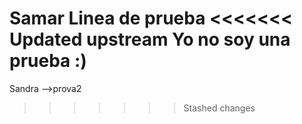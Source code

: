 Samar
Linea de prueba
<<<<<<< Updated upstream
Yo no soy una prueba :)
=======

Sandra -->prova2
>>>>>>> Stashed changes
